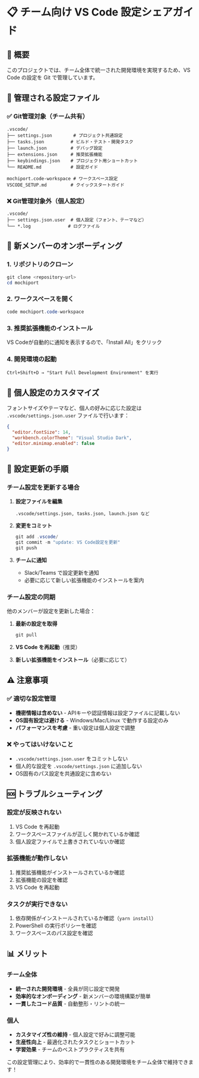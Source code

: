 # 📋 チーム向け VS Code 設定シェアガイド

## 🎯 概要

このプロジェクトでは、チーム全体で統一された開発環境を実現するため、VS Code の設定を Git で管理しています。

## 📁 管理される設定ファイル

### ✅ Git管理対象（チーム共有）
```
.vscode/
├── settings.json        # プロジェクト共通設定
├── tasks.json          # ビルド・テスト・開発タスク
├── launch.json         # デバッグ設定
├── extensions.json     # 推奨拡張機能
├── keybindings.json    # プロジェクト用ショートカット
└── README.md           # 設定ガイド

mochiport.code-workspace # ワークスペース設定
VSCODE_SETUP.md         # クイックスタートガイド
```

### ❌ Git管理対象外（個人設定）
```
.vscode/
├── settings.json.user  # 個人設定（フォント、テーマなど）
└── *.log              # ログファイル
```

## 🚀 新メンバーのオンボーディング

### 1. リポジトリのクローン
```powershell
git clone <repository-url>
cd mochiport
```

### 2. ワークスペースを開く
```powershell
code mochiport.code-workspace
```

### 3. 推奨拡張機能のインストール
VS Codeが自動的に通知を表示するので、「Install All」をクリック

### 4. 開発環境の起動
```
Ctrl+Shift+D → "Start Full Development Environment" を実行
```

## 🔧 個人設定のカスタマイズ

フォントサイズやテーマなど、個人の好みに応じた設定は `.vscode/settings.json.user` ファイルで行います：

```json
{
  "editor.fontSize": 14,
  "workbench.colorTheme": "Visual Studio Dark",
  "editor.minimap.enabled": false
}
```

## 📝 設定更新の手順

### チーム設定を更新する場合

1. **設定ファイルを編集**
   ```
   .vscode/settings.json, tasks.json, launch.json など
   ```

2. **変更をコミット**
   ```powershell
   git add .vscode/
   git commit -m "update: VS Code設定を更新"
   git push
   ```

3. **チームに通知**
   - Slack/Teams で設定更新を通知
   - 必要に応じて新しい拡張機能のインストールを案内

### チーム設定の同期

他のメンバーが設定を更新した場合：

1. **最新の設定を取得**
   ```powershell
   git pull
   ```

2. **VS Code を再起動**（推奨）

3. **新しい拡張機能をインストール**（必要に応じて）

## ⚠️ 注意事項

### ✅ 適切な設定管理
- **機密情報は含めない** - APIキーや認証情報は設定ファイルに記載しない
- **OS固有設定は避ける** - Windows/Mac/Linux で動作する設定のみ
- **パフォーマンスを考慮** - 重い設定は個人設定で調整

### ❌ やってはいけないこと
- `.vscode/settings.json.user` をコミットしない
- 個人的な設定を `.vscode/settings.json` に追加しない
- OS固有のパス設定を共通設定に含めない

## 🆘 トラブルシューティング

### 設定が反映されない
1. VS Code を再起動
2. ワークスペースファイルが正しく開かれているか確認
3. 個人設定ファイルで上書きされていないか確認

### 拡張機能が動作しない
1. 推奨拡張機能がインストールされているか確認
2. 拡張機能の設定を確認
3. VS Code を再起動

### タスクが実行できない
1. 依存関係がインストールされているか確認（`yarn install`）
2. PowerShell の実行ポリシーを確認
3. ワークスペースのパス設定を確認

## 📊 メリット

### チーム全体
- **統一された開発環境** - 全員が同じ設定で開発
- **効率的なオンボーディング** - 新メンバーの環境構築が簡単
- **一貫したコード品質** - 自動整形・リントの統一

### 個人
- **カスタマイズ性の維持** - 個人設定で好みに調整可能
- **生産性向上** - 最適化されたタスクとショートカット
- **学習効果** - チームのベストプラクティスを共有

この設定管理により、効率的で一貫性のある開発環境をチーム全体で維持できます！
